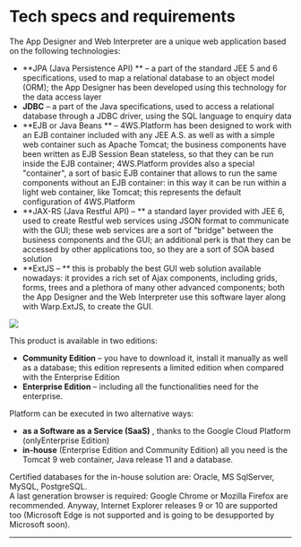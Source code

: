 # Tech specs and requirements

The App Designer and Web Interpreter are a unique web application based on the following technologies:

* **JPA \(Java Persistence API\) ** – a part of the standard JEE 5 and 6 specifications, used to map a relational database to an object model \(ORM\); the App Designer has been developed using this technology for the data access layer
* **JDBC**  – a part of the Java specifications, used to access a relational database through a JDBC driver, using the SQL language to enquiry data
* **EJB or Java Beans ** – 4WS.Platform has been designed to work with an EJB container included with any JEE A.S. as well as with a simple web container such as Apache Tomcat; the business components have been written as EJB Session Bean stateless, so that they can be run inside the EJB container; 4WS.Platform provides also a special "container", a sort of basic EJB container that allows to run the same components without an EJB container: in this way it can be run within a light web container, like Tomcat; this represents the default configuration of 4WS.Platform
* **JAX-RS \(Java Restful API\) – ** a standard layer provided with JEE 6, used to create Restful web services using JSON format to communicate with the GUI; these web services are a sort of "bridge" between the business components and the GUI; an additional perk is that they can be accessed by other applications too, so they are a sort of SOA based solution
* **ExtJS – ** this is probably the best GUI web solution available nowadays: it provides a rich set of Ajax components, including grids, forms, trees and a plethora of many other advanced components; both the App Designer and the Web Interpreter use this software layer along with Warp.ExtJS, to create the GUI.

![](http://4wsplatform.org/wp-content/uploads/2018/02/arch.png)

This product is available in two editions:

* **Community Edition**  – you have to download it, install it manually as well as a database; this edition represents a limited edition when compared with the Enterprise Edition
* **Enterprise Edition**  – including all the functionalities need for the enterprise.

Platform can be executed in two alternative ways:

* **as a Software as a Service \(SaaS\)** , thanks to the Google Cloud Platform \(onlyEnterprise Edition\)
* **in-house**  \(Enterprise Edition and Community Edition\) all you need is the Tomcat 9 web container, Java release 11 and a database.

Certified databases for the in-house solution are: Oracle, MS SqlServer, MySQL, PostgreSQL.  
A last generation browser is required: Google Chrome or Mozilla Firefox are recommended. Anyway, Internet Explorer releases 9 or 10 are supported too \(Microsoft Edge is not supported and is going to be desupported by Microsoft soon\).

---




